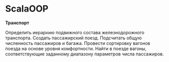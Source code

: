 # ScalaOOP
**Транспорт**
 
Определить иерархию подвижного состава железнодорожного транспорта. Создать пассажирский поезд.
Подсчитать общую численность пассажиров и багажа. Провести сортировку вагонов поезда на основе уровня комфортности.
Найти в поезде вагоны, соответствующие заданному диапазону параметров числа пассажиров.
